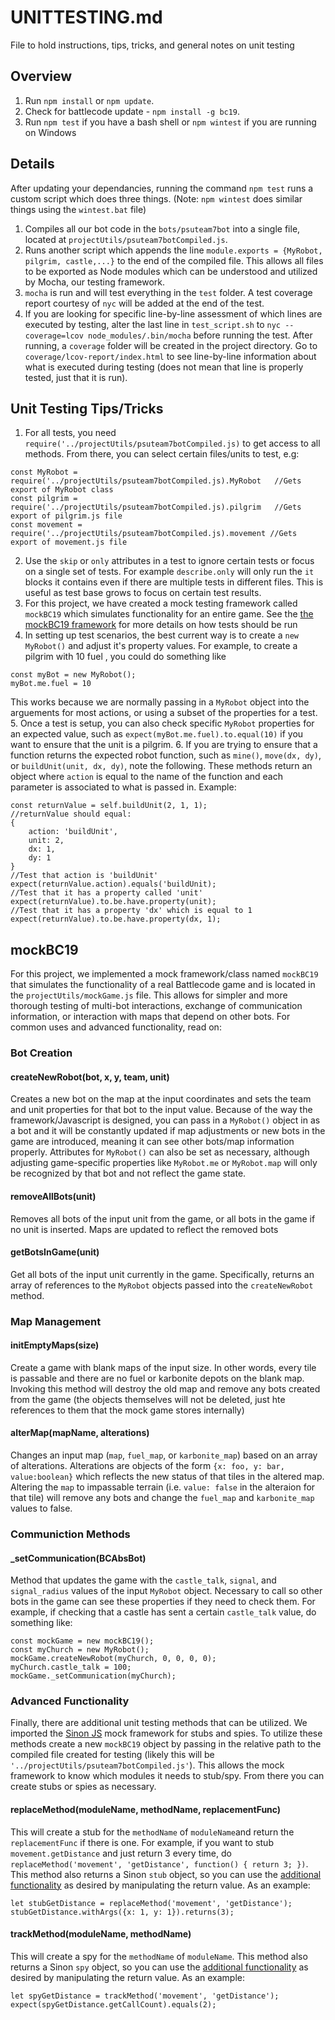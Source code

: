 # UNITTESTING.md

File to hold instructions, tips, tricks, and general notes on unit testing

## Overview
1. Run `npm install` or `npm update`.
1. Check for battlecode update - `npm install -g bc19`.
1. Run `npm test` if you have a bash shell or `npm wintest` if you are running on Windows

## Details
After updating your dependancies, running the command `npm test` runs a custom script which does three things. (Note: `npm wintest` does similar things using the `wintest.bat` file)
1. Compiles all our bot code in the `bots/psuteam7bot` into a single file, located at `projectUtils/psuteam7botCompiled.js`.
1. Runs another script which appends the line `module.exports = {MyRobot, pilgrim, castle,...}` to the end of the compiled file. This allows all files to be exported as Node modules which can be understood and utilized by Mocha, our testing framework.
1. `mocha` is run and will test everything in the `test` folder. A test coverage report courtesy of `nyc` will be added at the end of the test.
1. If you are looking for specific line-by-line assessment of which lines are executed by testing, alter the last line in `test_script.sh` to `nyc --coverage=lcov node_modules/.bin/mocha` before running the test. After running, a `coverage` folder will be created in the project directory. Go to `coverage/lcov-report/index.html` to see line-by-line information about what is executed during testing (does not mean that line is properly tested, just that it is run).

## Unit Testing Tips/Tricks

1. For all tests, you need `require('../projectUtils/psuteam7botCompiled.js)` to get access to all methods. From there, you can select certain files/units to test, e.g:
```
const MyRobot = require('../projectUtils/psuteam7botCompiled.js).MyRobot   //Gets export of MyRobot class
const pilgrim = require('../projectUtils/psuteam7botCompiled.js).pilgrim   //Gets export of pilgrim.js file
const movement = require('../projectUtils/psuteam7botCompiled.js).movement //Gets export of movement.js file
```
2. Use the `skip` or `only` attributes in a test to ignore certain tests or focus on a single set of tests. For example `describe.only` will only run the `it` blocks it contains even if there are multiple tests in different files. This is useful as test base grows to focus on certain test results.
3. For this project, we have created a mock testing framework called `mockBC19` which simulates functionality for an entire game. See the [the mockBC19 framework](#mockBC19) for more details on how tests should be run
4. In setting up test scenarios, the best current way is to create a `new MyRobot()` and adjust it's property values. For example, to create a pilgrim with 10 fuel , you could do something like
```
const myBot = new MyRobot();
myBot.me.fuel = 10
```
This works because we are normally passing in a `MyRobot` object into the arguements for most actions, or using a subset of the properties for a test. 
5. Once a test is setup, you can also check specific `MyRobot` properties for an expected value, such as `expect(myBot.me.fuel).to.equal(10)` if you want to ensure that the unit is a pilgrim.
6. If you are trying to ensure that a function returns the expected robot function, such as `mine()`, `move(dx, dy)`, or `buildUnit(unit, dx, dy)`, note the following. These methods return an object where `action` is equal to the name of the function and each parameter is associated to what is passed in. Example:
```
const returnValue = self.buildUnit(2, 1, 1);
//returnValue should equal:
{
    action: 'buildUnit',
    unit: 2,
    dx: 1,
    dy: 1
}
//Test that action is 'buildUnit'
expect(returnValue.action).equals('buildUnit);
//Test that it has a property called 'unit'
expect(returnValue).to.be.have.property(unit);
//Test that it has a property 'dx' which is equal to 1
expect(returnValue).to.be.have.property(dx, 1);

```

## mockBC19

For this project, we implemented a mock framework/class named `mockBC19` that simulates the functionality of a real Battlecode game and is located in the `projectUtils/mockGame.js` file. This allows for simpler and more thorough testing of multi-bot interactions, exchange of communication information, or interaction with maps that depend on other bots. For common uses and advanced functionality, read on:

### Bot Creation

#### createNewRobot(bot, x, y, team, unit)
Creates a new bot on the map at the input coordinates and sets the team and unit properties for that bot to the input value. Because of the way the framework/Javascript is designed, you can pass in a `MyRobot()` object in as a bot and it will be constantly updated if map adjustments or new bots in the game are introduced, meaning it can see other bots/map information properly. Attributes for `MyRobot()` can also be set as necessary, although adjusting game-specific properties like `MyRobot.me` or `MyRobot.map` will only be recognized by that bot and not reflect the game state. 

#### removeAllBots(unit) 
Removes all bots of the input unit from the game, or all bots in the game if no unit is inserted. Maps are updated to reflect the removed bots

#### getBotsInGame(unit)

Get all bots of the input unit currently in the game. Specifically, returns an array of references to the `MyRobot` objects passed into the `createNewRobot` method. 

### Map Management

#### initEmptyMaps(size)

Create a game with blank maps of the input size. In other words, every tile is passable and there are no fuel or karbonite depots on the blank map. Invoking this method will destroy the old map and remove any bots created from the game (the objects themselves will not be deleted, just hte references to them that the mock game stores internally)

#### alterMap(mapName, alterations)
Changes an input map (`map`, `fuel_map`, or `karbonite_map`) based on an array of alterations. Alterations are objects of the form `{x: foo, y: bar, value:boolean}` which reflects the new status of that tiles in the altered map. Altering the `map` to impassable terrain (i.e. `value: false` in the alteraion for that tile) will remove any bots and change the `fuel_map` and `karbonite_map` values to false.


### Communiction Methods

#### _setCommunication(BCAbsBot)
Method that updates the game with the `castle_talk`, `signal`, and `signal_radius` values of the input `MyRobot` object. Necessary to call so other bots in the game can see these properties if they need to check them. For example, if checking that a castle has sent a certain `castle_talk` value, do something like:
```
const mockGame = new mockBC19();
const myChurch = new MyRobot();
mockGame.createNewRobot(myChurch, 0, 0, 0, 0);
myChurch.castle_talk = 100;
mockGame._setCommunication(myChurch);
```

### Advanced Functionality
Finally, there are additional unit testing methods that can be utilized. We imported the [Sinon JS](https://sinonjs.org/) mock framework for stubs and spies. To utilize these methods create a new `mockBC19` object by passing in the relative path to the compiled file created for testing (likely this will be `'../projectUtils/psuteam7botCompiled.js'`). This allows the mock framework to know which modules it needs to stub/spy. From there you can create stubs or spies as necessary.

#### replaceMethod(moduleName, methodName, replacementFunc)
This will create a stub for the `methodName` of `moduleName`and return the `replacementFunc` if there is one. For example, if you want to stub `movement.getDistance` and just return 3 every time, do `replaceMethod('movement', 'getDistance', function() { return 3; })`. This method also returns a Sinon `stub` object, so you can use the [additional functionality](https://sinonjs.org/releases/v7.2.7/stubs/) as desired by manipulating the return value. As an  example:
```
let stubGetDistance = replaceMethod('movement', 'getDistance');
stubGetDistance.withArgs({x: 1, y: 1}).returns(3);
```

#### trackMethod(moduleName, methodName)
This will create a spy for the `methodName` of `moduleName`. This method also returns a Sinon `spy` object, so you can use the [additional functionality](https://sinonjs.org/releases/v7.2.7/spies/) as desired by manipulating the return value. As an  example:
```
let spyGetDistance = trackMethod('movement', 'getDistance');
expect(spyGetDistance.getCallCount).equals(2);
```